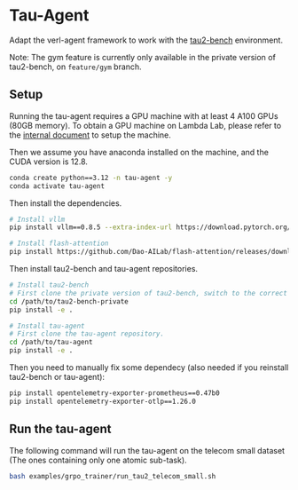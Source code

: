 # Tau-Agent

Adapt the verl-agent framework to work with the [tau2-bench](https://github.com/sierra-research/tau2-bench-private) environment.

Note: The gym feature is currently only available in the private version of tau2-bench, on `feature/gym` branch.

## Setup

Running the tau-agent requires a GPU machine with at least 4 A100 GPUs (80GB memory).
To obtain a GPU machine on Lambda Lab, please refer to the [internal document](https://docs.google.com/document/d/17FlYp3Yoc6GvdfQDmSiRWw0uevDvjfH3LTAiKKC1kZc/edit?usp=sharing) to setup the machine.

Then we assume you have anaconda installed on the machine, and the CUDA version is 12.8.

```bash
conda create python==3.12 -n tau-agent -y
conda activate tau-agent
```

Then install the dependencies.
```bash
# Install vllm
pip install vllm==0.8.5 --extra-index-url https://download.pytorch.org/whl/cu128

# Install flash-attention
pip install https://github.com/Dao-AILab/flash-attention/releases/download/v2.7.4.post1/flash_attn-2.7.4.post1+cu12torch2.6cxx11abiFALSE-cp312-cp312-linux_x86_64.whl
```

Then install tau2-bench and tau-agent repositories.
```bash
# Install tau2-bench
# First clone the private version of tau2-bench, switch to the correct branch.
cd /path/to/tau2-bench-private
pip install -e .

# Install tau-agent
# First clone the tau-agent repository.
cd /path/to/tau-agent
pip install -e .
```

Then you need to manually fix some dependecy (also needed if you reinstall tau2-bench or tau-agent):
```bash
pip install opentelemetry-exporter-prometheus==0.47b0
pip install opentelemetry-exporter-otlp==1.26.0
```

## Run the tau-agent

The following command will run the tau-agent on the telecom small dataset (The ones containing only one atomic sub-task).

```bash
bash examples/grpo_trainer/run_tau2_telecom_small.sh
```
